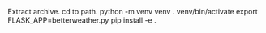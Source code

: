 Extract archive.
cd to path.
python -m venv venv
. venv/bin/activate
export FLASK_APP=betterweather.py
pip install -e .